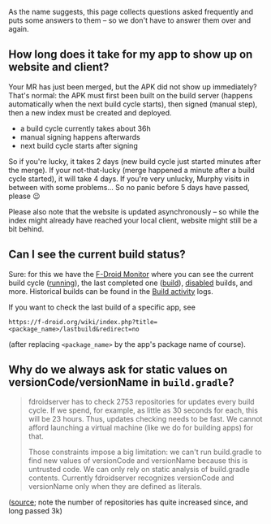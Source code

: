As the name suggests, this page collects questions asked frequently and puts some answers to them – so we don't have to answer them over and again.

## How long does it take for my app to show up on website and client?
Your MR has just been merged, but the APK did not show up immediately? That's normal: the APK must first been built on the build server (happens automatically when the next build cycle starts), then signed (manual step), then a new index must be created and deployed.

* a build cycle currently takes about 36h
* manual signing happens afterwards
* next build cycle starts after signing

So if you're lucky, it takes 2 days (new build cycle just started minutes after the merge). If your not-that-lucky (merge happened a minute after a build cycle started), it will take 4 days. If you're very unlucky, Murphy visits in between with some problems… So no panic before 5 days have passed, please :wink:

Please also note that the website is updated asynchronously – so while the index might already have reached your local client, website might still be a bit behind.


## Can I see the current build status?
Sure: for this we have the [F-Droid Monitor](https://monitor.f-droid.org/builds) where you can see the current build cycle ([running](https://monitor.f-droid.org/builds/running)), the last completed one ([build](https://monitor.f-droid.org/builds/build)), [disabled](https://monitor.f-droid.org/builds/disabled) builds, and more. Historical builds can be found in the [Build activity](https://f-droid.org/wiki/index.php?title=Special:RecentChanges&hidebots=0&days=30&limit=500) logs.

If you want to check the last build of a specific app, see

    https://f-droid.org/wiki/index.php?title=<package_name>/lastbuild&redirect=no

(after replacing `<package_name>` by the app's package name of course).


## Why do we always ask for static values on versionCode/versionName in `build.gradle`?
> fdroidserver has to check 2753 repositories for updates every build cycle. If we spend, for example, as little as 30 seconds for each, this will be 23 hours. Thus, updates checking needs to be fast. We cannot afford launching a virtual machine (like we do for building apps) for that.
>
> Those constraints impose a big limitation: we can't run build.gradle to find new values of versionCode and versionName because this is untrusted code. We can only rely on static analysis of build.gradle contents. Currently fdroidserver recognizes versionCode and versionName only when they are defined as literals.

([source](https://gitlab.com/fdroid/fdroiddata/-/merge_requests/6570#note_353356522); note the number of repositories has quite increased since, and long passed 3k)